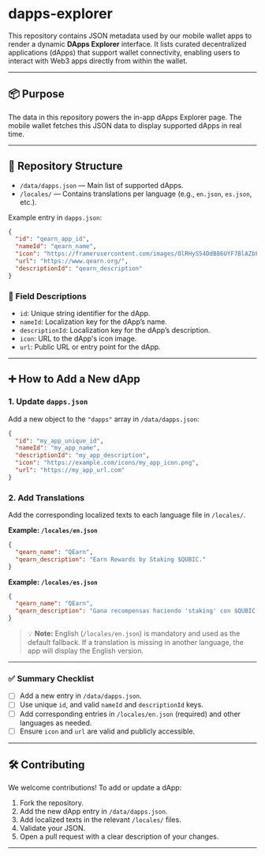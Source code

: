 # dapps-explorer

This repository contains JSON metadata used by our mobile wallet apps to render a dynamic **DApps Explorer** interface. It lists curated decentralized applications (dApps) that support wallet connectivity, enabling users to interact with Web3 apps directly from within the wallet.

---

## 📦 Purpose

The data in this repository powers the in-app dApps Explorer page. The mobile wallet fetches this JSON data to display supported dApps in real time.

---

## 📁 Repository Structure

- `/data/dapps.json` — Main list of supported dApps.
- `/locales/` — Contains translations per language (e.g., `en.json`, `es.json`, etc.).

Example entry in `dapps.json`:

```json
{
  "id": "qearn_app_id",
  "nameId": "qearn_name",
  "icon": "https://framerusercontent.com/images/OlRHyS54DdB86UYF7BlAZbFQ.png",
  "url": "https://www.qearn.org/",
  "descriptionId": "qearn_description"
}
```

### 🔑 Field Descriptions

- `id`: Unique string identifier for the dApp.
- `nameId`: Localization key for the dApp’s name.
- `descriptionId`: Localization key for the dApp’s description.
- `icon`: URL to the dApp's icon image.
- `url`: Public URL or entry point for the dApp.

---

## ➕ How to Add a New dApp

### 1. Update `dapps.json`

Add a new object to the `"dapps"` array in `/data/dapps.json`:

```json
{
  "id": "my_app_unique_id",
  "nameId": "my_app_name",
  "descriptionId": "my_app_description",
  "icon": "https://example.com/icons/my_app_icon.png",
  "url": "https://my_app_url.com"
}
```

### 2. Add Translations

Add the corresponding localized texts to each language file in `/locales/`.

**Example: `/locales/en.json`**
```json
{
  "qearn_name": "QEarn",
  "qearn_description": "Earn Rewards by Staking $QUBIC."
}
```

**Example: `/locales/es.json`**
```json
{
  "qearn_name": "QEarn",
  "qearn_description": "Gana recompensas haciendo 'staking' con $QUBIC."
}
```

> 💡 **Note:** English (`/locales/en.json`) is mandatory and used as the default fallback. If a translation is missing in another language, the app will display the English version.

---

### ✅ Summary Checklist

- [ ] Add a new entry in `/data/dapps.json`.
- [ ] Use unique `id`, and valid `nameId` and `descriptionId` keys.
- [ ] Add corresponding entries in `/locales/en.json` (required) and other languages as needed.
- [ ] Ensure `icon` and `url` are valid and publicly accessible.

---

## 🛠️ Contributing

We welcome contributions! To add or update a dApp:

1. Fork the repository.
2. Add the new dApp entry in `/data/dapps.json`.
3. Add localized texts in the relevant `/locales/` files.
4. Validate your JSON.
5. Open a pull request with a clear description of your changes.

---